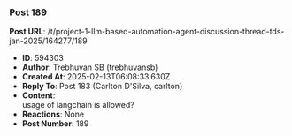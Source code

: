 ### Post 189
**Post URL**: /t/project-1-llm-based-automation-agent-discussion-thread-tds-jan-2025/164277/189
- **ID**: 594303
- **Author**: Trebhuvan SB (trebhuvansb)
- **Created At**: 2025-02-13T06:08:33.630Z
- **Reply To**: Post 183 (Carlton D'Silva, carlton)
- **Content**:  
  usage of langchain is allowed?
- **Reactions**: None
- **Post Number**: 189

